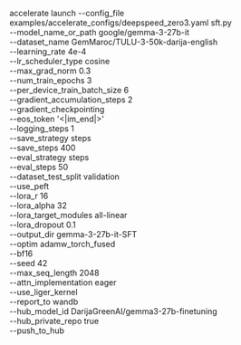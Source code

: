 accelerate launch --config_file examples/accelerate_configs/deepspeed_zero3.yaml sft.py \
    --model_name_or_path google/gemma-3-27b-it \
    --dataset_name GemMaroc/TULU-3-50k-darija-english \
    --learning_rate 4e-4 \
    --lr_scheduler_type cosine \
    --max_grad_norm 0.3 \
    --num_train_epochs 3 \
    --per_device_train_batch_size 6 \
    --gradient_accumulation_steps 2 \
    --gradient_checkpointing \
    --eos_token '<|im_end|>' \
    --logging_steps 1 \
    --save_strategy steps \
    --save_steps 400 \
    --eval_strategy steps \
    --eval_steps 50 \
    --dataset_test_split validation \
    --use_peft \
    --lora_r 16 \
    --lora_alpha 32 \
    --lora_target_modules all-linear \
    --lora_dropout 0.1 \
    --output_dir gemma-3-27b-it-SFT \
    --optim adamw_torch_fused \
    --bf16 \
    --seed 42 \
    --max_seq_length 2048 \
    --attn_implementation eager \
    --use_liger_kernel \
    --report_to wandb \
    --hub_model_id DarijaGreenAI/gemma3-27b-finetuning \
    --hub_private_repo true \
    --push_to_hub
